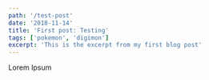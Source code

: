 ```yaml
---
path: '/test-post'
date: '2018-11-14'
title: 'First post: Testing'
tags: ['pokemon', 'digimon']
excerpt: 'This is the excerpt from my first blog post'
---
```



Lorem Ipsum 
